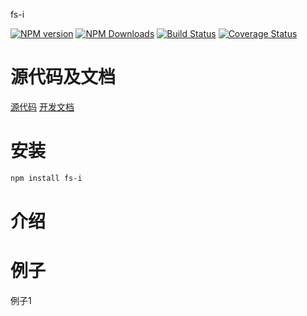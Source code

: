 fs-i


[![NPM version][npm-image]][npm-url]
[![NPM Downloads][downloads-image]][npm-url]
[![Build Status](https://travis-ci.org/heifade/fs-i.svg?branch=master)](https://travis-ci.org/heifade/fs-i)
[![Coverage Status](https://coveralls.io/repos/github/heifade/fs-i/badge.svg?branch=master)](https://coveralls.io/github/heifade/fs-i?branch=master)

[npm-image]: https://img.shields.io/npm/v/fs-i.svg?style=flat-square
[npm-url]: https://npmjs.org/package/fs-i
[downloads-image]: https://img.shields.io/npm/dm/fs-i.svg

# 源代码及文档
[源代码](https://github.com/heifade/fs-i)
[开发文档](https://heifade.github.io/fs-i/)

# 安装
```bash
npm install fs-i
```

# 介绍






# 例子
例子1
```js

```

